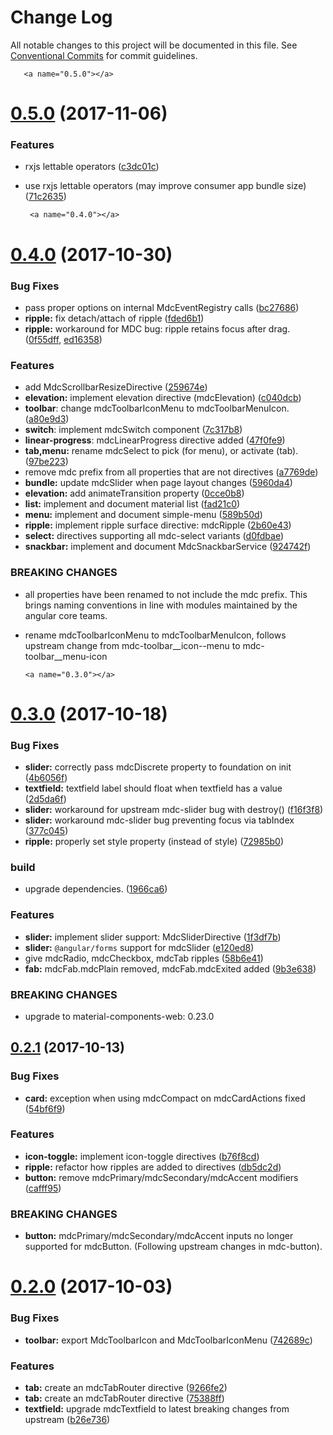 # Change Log

All notable changes to this project will be documented in this file.
See [Conventional Commits](https://conventionalcommits.org) for commit guidelines.

       <a name="0.5.0"></a>
# [0.5.0](http://src-zone/material/compare/v0.4.0...v0.5.0) (2017-11-06)


### Features

* rxjs lettable operators ([c3dc01c](http://src-zone/material/commits/c3dc01c))
* use rxjs lettable operators (may improve consumer app bundle size) ([71c2635](http://src-zone/material/commits/71c2635))




       <a name="0.4.0"></a>
# [0.4.0](http://src-zone/material/compare/v0.3.0...v0.4.0) (2017-10-30)


### Bug Fixes

* pass proper options on internal MdcEventRegistry calls ([bc27686](http://src-zone/material/commits/bc27686))
* **ripple:** fix detach/attach of ripple ([fded6b1](http://src-zone/material/commits/fded6b1))
* **ripple:** workaround for MDC bug: ripple retains focus after drag. ([0f55dff](http://src-zone/material/commits/0f55dff), [ed16358](http://src-zone/material/commits/ed16358))


### Features

* add MdcScrollbarResizeDirective ([259674e](http://src-zone/material/commits/259674e))
* **elevation:** implement elevation directive (mdcElevation) ([c040dcb](http://src-zone/material/commits/c040dcb))
* **toolbar**: change mdcToolbarIconMenu to mdcToolbarMenuIcon. ([a80e9d3](http://src-zone/material/commits/a80e9d3))
* **switch**: implement mdcSwitch component ([7c317b8](http://src-zone/material/commits/7c317b8))
* **linear-progress**: mdcLinearProgress directive added ([47f0fe9](http://src-zone/material/commits/47f0fe9))
* **tab,menu:** rename mdcSelect to pick (for menu), or activate (tab). ([97be223](http://src-zone/material/commits/97be223))
* remove mdc prefix from all properties that are not directives ([a7769de](http://src-zone/material/commits/a7769de))
* **bundle:** update mdcSlider when page layout changes ([5960da4](http://src-zone/material/commits/5960da4))
* **elevation:** add animateTransition property ([0cce0b8](http://src-zone/material/commits/0cce0b8))
* **list:** implement and document material list ([fad21c0](http://src-zone/material/commits/fad21c0))
* **menu:** implement and document simple-menu ([589b50d](http://src-zone/material/commits/589b50d))
* **ripple:** implement ripple surface directive: mdcRipple ([2b60e43](http://src-zone/material/commits/2b60e43))
* **select:** directives supporting all mdc-select variants ([d0fdbae](http://src-zone/material/commits/d0fdbae))
* **snackbar:** implement and document MdcSnackbarService ([924742f](http://src-zone/material/commits/924742f))


### BREAKING CHANGES

* all properties have been renamed to not include the
mdc prefix. This brings naming conventions in line with modules
maintained by the angular core teams.
* rename mdcToolbarIconMenu to mdcToolbarMenuIcon,
follows upstream change from mdc-toolbar__icon--menu to
mdc-toolbar__menu-icon




      <a name="0.3.0"></a>
# [0.3.0](https://bitbucket.org/src-zone/material/compare/v0.2.1...v0.3.0) (2017-10-18)


### Bug Fixes

* **slider:** correctly pass mdcDiscrete property to foundation on init ([4b6056f](https://bitbucket.org/src-zone/material/commits/4b6056f))
* **textfield:** textfield label should float when textfield has a value ([2d5da6f](https://bitbucket.org/src-zone/material/commits/2d5da6f))
* **slider:** workaround for upstream mdc-slider bug with destroy() ([f16f3f8](https://bitbucket.org/src-zone/material/commits/f16f3f8))
* **slider:** workaround mdc-slider bug preventing focus via tabIndex ([377c045](https://bitbucket.org/src-zone/material/commits/377c045))
* **ripple:** properly set style property (instead of style) ([72985b0](https://bitbucket.org/src-zone/material/commits/72985b0))


### build

* upgrade dependencies. ([1966ca6](https://bitbucket.org/src-zone/material/commits/1966ca6))


### Features

* **slider:** implement slider support: MdcSliderDirective ([1f3df7b](https://bitbucket.org/src-zone/material/commits/1f3df7b))
* **slider:** `@angular/forms` support for mdcSlider ([e120ed8](https://bitbucket.org/src-zone/material/commits/e120ed8))
* give mdcRadio, mdcCheckbox, mdcTab ripples ([58b6e41](https://bitbucket.org/src-zone/material/commits/58b6e41))
* **fab:** mdcFab.mdcPlain removed, mdcFab.mdcExited added ([9b3e638](https://bitbucket.org/src-zone/material/commits/9b3e638))


### BREAKING CHANGES

* upgrade to material-components-web: 0.23.0




<a name="0.2.1"></a>
## [0.2.1](https://bitbucket.org/src-zone/material/compare/v0.2.0...v0.2.1) (2017-10-13)


### Bug Fixes

* **card:** exception when using mdcCompact on mdcCardActions fixed ([54bf6f9](https://bitbucket.org/src-zone/material/commits/54bf6f9))


### Features

* **icon-toggle:** implement icon-toggle directives ([b76f8cd](https://bitbucket.org/src-zone/material/commits/b76f8cd))
* **ripple:** refactor how ripples are added to directives ([db5dc2d](https://bitbucket.org/src-zone/material/commits/db5dc2d))
* **button:** remove mdcPrimary/mdcSecondary/mdcAccent modifiers ([cafff95](https://bitbucket.org/src-zone/material/commits/cafff95))


### BREAKING CHANGES

* **button:** mdcPrimary/mdcSecondary/mdcAccent inputs no longer
supported for mdcButton. (Following upstream changes in mdc-button).




<a name="0.2.0"></a>
# [0.2.0](https://bitbucket.org/src-zone/material/compare/v0.1.4...v0.2.0) (2017-10-03)


### Bug Fixes

* **toolbar:** export MdcToolbarIcon and MdcToolbarIconMenu ([742689c](https://bitbucket.org/src-zone/material/commits/742689c))


### Features

* **tab:** create an mdcTabRouter directive ([9266fe2](https://bitbucket.org/src-zone/material/commits/9266fe2))
* **tab:** create an mdcTabRouter directive ([75388ff](https://bitbucket.org/src-zone/material/commits/75388ff))
* **textfield:** upgrade mdcTextfield to latest breaking changes from upstream ([b26e736](https://bitbucket.org/src-zone/material/commits/b26e736))

